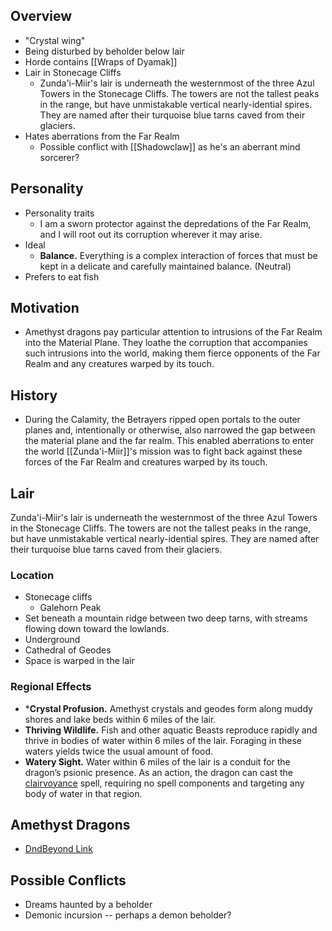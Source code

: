 
## Overview

* "Crystal wing"
* Being disturbed by beholder below lair
* Horde contains [[Wraps of Dyamak]]
* Lair in Stonecage Cliffs
	* Zunda'i-Miir's lair is underneath the westernmost of the three Azul Towers in the Stonecage Cliffs. The towers are not the tallest peaks in the range, but have unmistakable vertical nearly-idential spires. They are named after their turquoise blue tarns caved from their glaciers.
* Hates aberrations from the Far Realm
	* Possible conflict with [[Shadowclaw]] as he's an aberrant mind sorcerer?

## Personality

* Personality traits
	* I am a sworn protector against the depredations of the Far Realm, and I will root out its corruption wherever it may arise.
* Ideal
	* **Balance.** Everything is a complex interaction of forces that must be kept in a delicate and carefully maintained balance. (Neutral)
* Prefers to eat fish

## Motivation

* Amethyst dragons pay particular attention to intrusions of the Far Realm into the Material Plane. They loathe the corruption that accompanies such intrusions into the world, making them fierce opponents of the Far Realm and any creatures warped by its touch.

## History


* During the Calamity, the Betrayers ripped open portals to the outer planes and, intentionally or otherwise, also narrowed the gap between the material plane and the far realm. This enabled aberrations to enter the world [[Zunda'i-Miir]]'s mission was to fight back against these forces of the Far Realm and creatures warped by its touch.

## Lair

Zunda'i-Miir's lair is underneath the westernmost of the three Azul Towers in the Stonecage Cliffs. The towers are not the tallest peaks in the range, but have unmistakable vertical nearly-idential spires. They are named after their turquoise blue tarns caved from their glaciers.

### Location

* Stonecage cliffs
	* Galehorn Peak
* Set beneath a mountain ridge between two deep tarns, with streams flowing down toward the lowlands.
* Underground
* Cathedral of Geodes
* Space is warped in the lair

### Regional Effects
* ***Crystal Profusion.** Amethyst crystals and geodes form along muddy shores and lake beds within 6 miles of the lair.
* **Thriving Wildlife.** Fish and other aquatic Beasts reproduce rapidly and thrive in bodies of water within 6 miles of the lair. Foraging in these waters yields twice the usual amount of food.
* **Watery Sight.** Water within 6 miles of the lair is a conduit for the dragon’s psionic presence. As an action, the dragon can cast the [clairvoyance](https://www.dndbeyond.com/spells/clairvoyance) spell, requiring no spell components and targeting any body of water in that region.
## Amethyst Dragons

* [DndBeyond Link](https://www.dndbeyond.com/sources/ftod/bestiary#AmethystDragons)




## Possible Conflicts

* Dreams haunted by a beholder
* Demonic incursion -- perhaps a demon beholder?
